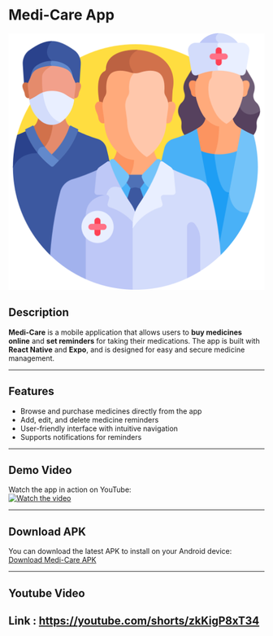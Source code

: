 # Medi-Care App

![App Logo](./assets/images/medical-team.png)

## Description
**Medi-Care** is a mobile application that allows users to **buy medicines online** and **set reminders** for taking their medications. The app is built with **React Native** and **Expo**, and is designed for easy and secure medicine management.

---

## Features
- Browse and purchase medicines directly from the app  
- Add, edit, and delete medicine reminders  
- User-friendly interface with intuitive navigation  
- Supports notifications for reminders  

---

## Demo Video
Watch the app in action on YouTube:  
[![Watch the video](https://img.youtube.com/vi/YOUR_VIDEO_ID/0.jpg)](https://www.youtube.com/watch?v=YOUR_VIDEO_ID)

---

## Download APK
You can download the latest APK to install on your Android device:  
[Download Medi-Care APK](https://expo.dev/accounts/dvish2003/projects/medicare/builds/5baf1c28-2605-4b77-a300-667c0a6e5566)

---

## Youtube Video

Link : https://youtube.com/shorts/zkKigP8xT34
---